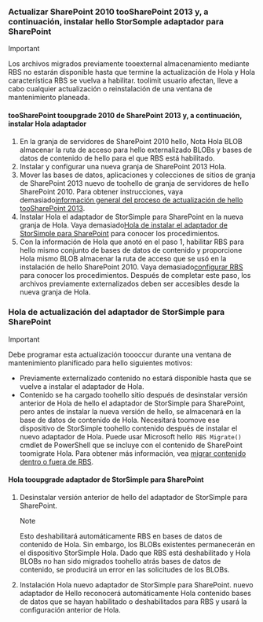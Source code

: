 <!--author=SharS last changed: 9/17/15-->

### <a name="upgrade-sharepoint-2010-toosharepoint-2013-and-then-install-hello-storsomple-adapter-for-sharepoint"></a>Actualizar SharePoint 2010 tooSharePoint 2013 y, a continuación, instalar hello StorSomple adaptador para SharePoint
> [!IMPORTANT]
> Los archivos migrados previamente tooexternal almacenamiento mediante RBS no estarán disponible hasta que termine la actualización de Hola y Hola característica RBS se vuelva a habilitar. toolimit usuario afectan, lleve a cabo cualquier actualización o reinstalación de una ventana de mantenimiento planeada.
> 
> 

#### <a name="tooupgrade-sharepoint-2010-toosharepoint-2013-and-then-install-hello-adapter"></a>tooSharePoint tooupgrade 2010 de SharePoint 2013 y, a continuación, instalar Hola adaptador
1. En la granja de servidores de SharePoint 2010 hello, Nota Hola BLOB almacenar la ruta de acceso para hello externalizado BLOBs y bases de datos de contenido de hello para el que RBS está habilitado. 
2. Instalar y configurar una nueva granja de SharePoint 2013 Hola. 
3. Mover las bases de datos, aplicaciones y colecciones de sitios de granja de SharePoint 2013 nuevo de toohello de granja de servidores de hello SharePoint 2010. Para obtener instrucciones, vaya demasiado[información general del proceso de actualización de hello tooSharePoint 2013](https://technet.microsoft.com/library/cc262483.aspx).
4. Instalar Hola el adaptador de StorSimple para SharePoint en la nueva granja de Hola. Vaya demasiado[Hola de instalar el adaptador de StorSimple para SharePoint](#install-the-storsimple-adapter-for-sharepoint) para conocer los procedimientos.
5. Con la información de Hola que anotó en el paso 1, habilitar RBS para hello mismo conjunto de bases de datos de contenido y proporcione Hola mismo BLOB almacenar la ruta de acceso que se usó en la instalación de hello SharePoint 2010. Vaya demasiado[configurar RBS](#configure-rbs) para conocer los procedimientos. Después de completar este paso, los archivos previamente externalizados deben ser accesibles desde la nueva granja de Hola. 

### <a name="upgrade-hello-storsimple-adapter-for-sharepoint"></a>Hola de actualización del adaptador de StorSimple para SharePoint
> [!IMPORTANT]
> Debe programar esta actualización toooccur durante una ventana de mantenimiento planificado para hello siguientes motivos:
> 
> * Previamente externalizado contenido no estará disponible hasta que se vuelve a instalar el adaptador de Hola.
> * Contenido se ha cargado toohello sitio después de desinstalar versión anterior de Hola de hello el adaptador de StorSimple para SharePoint, pero antes de instalar la nueva versión de hello, se almacenará en la base de datos de contenido de Hola. Necesitará toomove ese dispositivo de StorSimple toohello contenido después de instalar el nuevo adaptador de Hola. Puede usar Microsoft hello` RBS Migrate()` cmdlet de PowerShell que se incluye con el contenido de SharePoint toomigrate Hola. Para obtener más información, vea [migrar contenido dentro o fuera de RBS](https://technet.microsoft.com/library/ff628255.aspx). 
> 
> 

#### <a name="tooupgrade-hello-storsimple-adapter-for-sharepoint"></a>Hola tooupgrade adaptador de StorSimple para SharePoint
1. Desinstalar versión anterior de hello del adaptador de StorSimple para SharePoint.
   
   > [!NOTE]
   > Esto deshabilitará automáticamente RBS en bases de datos de contenido de Hola. Sin embargo, los BLOBs existentes permanecerán en el dispositivo StorSimple Hola. Dado que RBS está deshabilitado y Hola BLOBs no han sido migrados toohello atrás bases de datos de contenido, se producirá un error en las solicitudes de los BLOBs. 
   > 
   > 
2. Instalación Hola nuevo adaptador de StorSimple para SharePoint. nuevo adaptador de Hello reconocerá automáticamente Hola contenido bases de datos que se hayan habilitado o deshabilitados para RBS y usará la configuración anterior de Hola.


